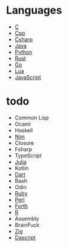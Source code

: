 # Languages
- [C](./C/README.md)
- [Cpp](./Cpp/README.md)
- [Csharp](./Csharp/README.md)
- [Java](./Java/README.md)
- [Python](./Python/README.md)
- [Rust](./Rust/README.md)
- [Go](./Go/README.md)
- [Lua](./Lua/README.md)
- [JavaScript](./JavaScript/README.md)

# todo
- Common Lisp
- Ocaml
- Haskell
- [Nim](https://nim-lang.org/)
- Closure
- Fsharp
- TypeScript
- [Julia](https://julialang.org)
- Kotlin
- [Dart](https://dart.dev)
- Bash
- Odin
- [Ruby](https://www.ruby-lang.org)
- [Perl]()
- [Forth](https://forth-standard.org)
- [R]()
- Assembly
- BrainFuck
- [Zig](https://ziglang.org)
- [Dascript](https://dascript.org)
